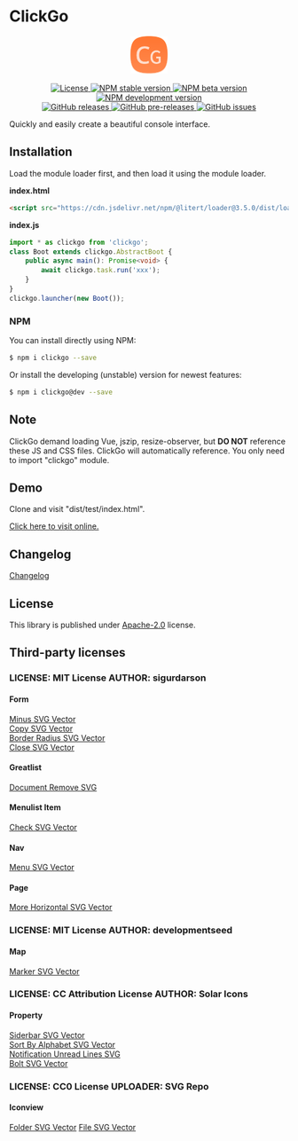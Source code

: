 # ClickGo

<p align="center"><img src="dist/icon.png" width="68" height="68" alt="ClickGo"></p>
<p align="center">
    <a href="https://github.com/maiyun/clickgo/blob/master/LICENSE">
        <img alt="License" src="https://img.shields.io/github/license/maiyun/clickgo?color=blue" />
    </a>
    <a href="https://www.npmjs.com/package/clickgo">
        <img alt="NPM stable version" src="https://img.shields.io/npm/v/clickgo?color=brightgreen&logo=npm" />
        <img alt="NPM beta version" src="https://img.shields.io/npm/v/clickgo/beta?color=yellowgreen&logo=npm" />
        <img alt="NPM development version" src="https://img.shields.io/npm/v/clickgo/dev?color=yellow&logo=npm" />
    </a><br>
    <a href="https://github.com/maiyun/clickgo/releases">
        <img alt="GitHub releases" src="https://img.shields.io/github/v/release/maiyun/clickgo?color=brightgreen&logo=github" />
        <img alt="GitHub pre-releases" src="https://img.shields.io/github/v/release/maiyun/clickgo?color=yellow&logo=github&include_prereleases" />
    </a>
    <a href="https://github.com/maiyun/clickgo/issues">
        <img alt="GitHub issues" src="https://img.shields.io/github/issues/maiyun/clickgo?color=blue&logo=github" />
    </a>
</p>

Quickly and easily create a beautiful console interface.

## Installation

Load the module loader first, and then load it using the module loader.

**index.html**

```html
<script src="https://cdn.jsdelivr.net/npm/@litert/loader@3.5.0/dist/loader.min.js?path=index&npm={'clickgo':'3.5.5'}"></script>
```

**index.js**

```typescript
import * as clickgo from 'clickgo';
class Boot extends clickgo.AbstractBoot {
    public async main(): Promise<void> {
        await clickgo.task.run('xxx');
    }
}
clickgo.launcher(new Boot());
```

### NPM

You can install directly using NPM:

```sh
$ npm i clickgo --save
```

Or install the developing (unstable) version for newest features:

```sh
$ npm i clickgo@dev --save
```

## Note

ClickGo demand loading Vue, jszip, resize-observer, but **DO NOT** reference these JS and CSS files. ClickGo will automatically reference. You only need to import "clickgo" module.

## Demo

Clone and visit "dist/test/index.html".

[Click here to visit online.](https://maiyunnet.github.io/ClickGo/dist/test/)

## Changelog

[Changelog](doc/CHANGELOG.md)

## License

This library is published under [Apache-2.0](./LICENSE) license.

## Third-party licenses

### **LICENSE:** MIT License **AUTHOR:** sigurdarson

#### Form

[Minus SVG Vector](https://www.svgrepo.com/svg/447026/minus)  
[Copy SVG Vector](https://www.svgrepo.com/svg/446994/copy)  
[Border Radius SVG Vector](https://www.svgrepo.com/svg/446973/border-radius)  
[Close SVG Vector](https://www.svgrepo.com/svg/446990/close)

#### Greatlist

[Document Remove SVG](https://www.svgrepo.com/svg/447002/document-remove)

#### Menulist Item

[Check SVG Vector](https://www.svgrepo.com/svg/446979/check)

#### Nav

[Menu SVG Vector](https://www.svgrepo.com/svg/447023/menu)

#### Page

[More Horizontal SVG Vector](https://www.svgrepo.com/svg/447028/more-horizontal)

### **LICENSE:** MIT License **AUTHOR:** developmentseed

#### Map

[Marker SVG Vector](https://www.svgrepo.com/svg/379072/marker)

### **LICENSE:** CC Attribution License **AUTHOR:** Solar Icons

#### Property

[Siderbar SVG Vector](https://www.svgrepo.com/svg/529875/siderbar)  
[Sort By Alphabet SVG Vector](https://www.svgrepo.com/svg/529901/sort-by-alphabet)  
[Notification Unread Lines SVG](https://www.svgrepo.com/svg/529113/notification-unread-lines)  
[Bolt SVG Vector](https://www.svgrepo.com/svg/528871/bolt)

### **LICENSE:** CC0 License **UPLOADER:** SVG Repo

#### Iconview

[Folder SVG Vector](https://www.svgrepo.com/svg/474852/folder)
[File SVG Vector](https://www.svgrepo.com/svg/474842/file)